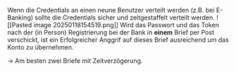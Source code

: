 Wenn die Credentials an einen neune Benutzer verteilt werden (z.B. bei E-Banking) sollte die Credentials sicher und zeitgestaffelt verteilt werden.
![[Pasted image 20250118154519.png]]
Wird das Passwort und das Token nach der (in Person) Registrierung bei der Bank in **einem** Brief per Post verschickt, ist ein Erfolgreicher Anggrif auf dieses Brief ausreichend um das Konto zu übernehmen.

-> Am besten zwei Briefe mit Zeitverzögerung.